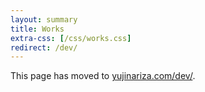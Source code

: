 ```yaml
---
layout: summary
title: Works
extra-css: [/css/works.css]
redirect: /dev/
---
```


This page has moved to [yujinariza.com/dev/](yujinariza.com/dev/).
